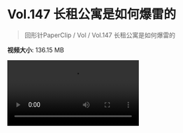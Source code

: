 # Vol.147 长租公寓是如何爆雷的

> 回形针PaperClip / Vol / Vol.147 长租公寓是如何爆雷的

**视频大小**: 136.15 MB

<div class="video"><video src="https://file.hsyhx.top/archive/PaperClip/Vol/147.mp4" controls preload>🤔 您的浏览器不支持 video 标签</video></div>